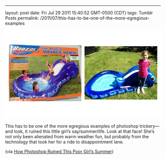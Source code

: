 ---
layout: post
date: Fri Jul 29 2011 15:40:52 GMT-0500 (CDT)
tags: Tumblr Posts
permalink: /2011/07/this-has-to-be-one-of-the-more-egregious-examples

![](/public/assets/tumblr/tumblr_lp4444gVwr1qa4klho1_1280.jpg)

This has to be one of the more egregious examples of photoshop trickery—and look, it ruined this little girl’s say/summer/life. Look at that face! She’s not only been alienated from warm weather fun, but probably from the technology that took her for a ride to disappointment lane.

(via [How Photoshop Ruined This Poor Girl’s Summer](http://gizmodo.com/5825999/how-photoshop-ruined-this-poor-girls-summer))
